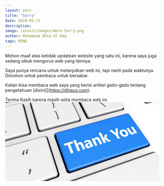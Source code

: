 ```yaml
---
layout: post
title: "Sorry"
date: 2019-05-13
description: 
image: /assets/images/Were-Sorry.png
author: Muhammad Dhia Ul Haq
tags: MIND
---
```

Mohon maaf atas ketidak updatean website yang satu ini, karena saya juga sedang sibuk mengurus web yang lainnya. 

Saya punya rencana untuk melanjutkan web ini, tapi nanti pada waktunya. Dimohon untuk pembaca untuk bersabar.

Kalian bisa membaca web saya yang berisi artikel gado-gado tentang pengetahuan [disini]](https://dhiaco.com).

Terima Kasih karena masih setia membaca web ini.
![Placeholder](/assets/images/terima-kasih.jpeg)
